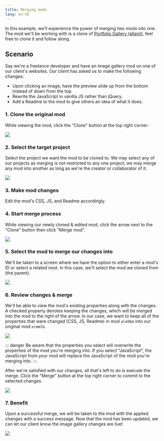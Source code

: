 ```yaml
---
title: Merging mods
lang: en-US
---
```


In this example, we'll experience the power of merging two mods into one. The mod we'll be working with is a clone of [Portfolio Gallery (allaml)](https://anymod.com/mod/portfolio-gallery-allaml), feel free to clone it and follow along.

## Scenario

Say we're a freelance developer and have an image gallery mod on one of our client's websites. Our client has asked us to make the following changes:

- Upon clicking an image, have the preview slide up from the bottom instead of down from the top.
- Rewrite the JavaScript in vanilla JS rather than jQuery.
- Add a Readme to the mod to give others an idea of what it does.

### 1. Clone the original mod

While viewing the mod, click the "Clone" button at the top right corner:

<img src="https://res.cloudinary.com/component/image/upload/v1562704535/examples/0-clone-mod.png">

### 2. Select the target project

Select the project we want the mod to be cloned to. We may select any of our projects as merging is not restricted to any one project; we may merge any mod into another as long as we're the creator or collaborator of it.

<img src="https://res.cloudinary.com/component/image/upload/v1562704535/examples/1-clone-mod.png">

### 3. Make mod changes

Edit the mod's CSS, JS, and Readme accordingly.

### 4. Start merge process

While viewing our newly cloned & edited mod, click the arrow next to the "Clone" button then click "Merge mod".

<img src="https://res.cloudinary.com/component/image/upload/v1562704535/examples/2-merge-mod.png">

### 5. Select the mod to merge our changes into

We'll be taken to a screen where we have the option to either enter a mod's ID or select a related mod. In this case, we'll select the mod we cloned from (the parent).

<img src="https://res.cloudinary.com/component/image/upload/v1562704535/examples/3-select-mod.png">

### 6. Review changes & merge

We'll be able to view the mod's existing properties along with the changes. A checked property denotes keeping the changes, which will be merged into the mod to the right of the arrow. In our case, we want to keep all of the properties that were changed (CSS, JS, Readme) in mod `alddbm` into our original mod `ormmlb`.

<img src="https://res.cloudinary.com/component/image/upload/v1562704535/examples/4-merge-overview.png">

::: danger
Be aware that the properties you select will overwrite the properties of the mod you're merging into. If you select "JavaScript", the JavaScript from your mod will replace the JavaScript of the mod you're merging into.
:::

After we're satisfied with our changes, all that's left to do is execute the merge. Click the "Merge" button at the top right corner to commit to the selected changes.

<img src="https://res.cloudinary.com/component/image/upload/v1562704535/examples/5-merge-mod.png">

### 7. Benefit

Upon a successful merge, we will be taken to the mod with the applied changes with a success message. Now that the mod has been updated, we can let our client know the image gallery changes are live!

<img src="https://res.cloudinary.com/component/image/upload/v1562704535/examples/6-merge-success.png">
